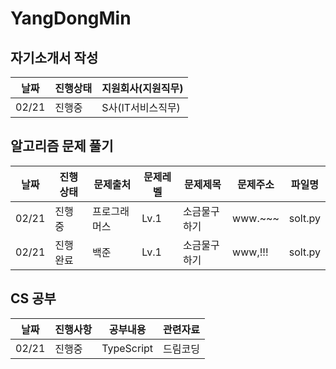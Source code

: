 # YangDongMin

## 자기소개서 작성
|날짜|진행상태|지원회사(지원직무)|
|----|----|----|
|02/21|진행중|S사(IT서비스직무)|

## 알고리즘 문제 풀기
|날짜|진행상태|문제출처|문제레벨|문제제목|문제주소|파일명|
|----|----|----|----|----|----|----|
|02/21|진행중|프로그래머스|Lv.1|소금물구하기|www.~~~|solt.py|
|02/21|진행완료|백준|Lv.1|소금물구하기|www,!!!|solt.py|

## CS 공부
|날짜|진행사항|공부내용|관련자료|
|----|----|----|----|
|02/21|진행중|TypeScript|드림코딩|